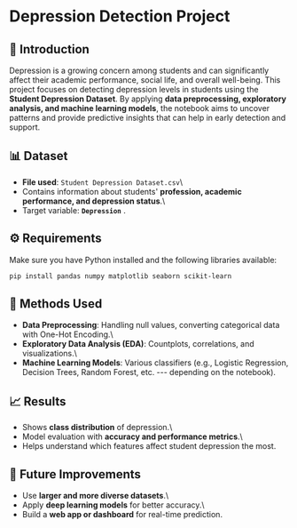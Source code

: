 # Depression Detection Project

## 📝 Introduction

Depression is a growing concern among students and can significantly
affect their academic performance, social life, and overall well-being.
This project focuses on detecting depression levels in students using
the **Student Depression Dataset**. By applying **data preprocessing,
exploratory analysis, and machine learning models**, the notebook aims
to uncover patterns and provide predictive insights that can help in
early detection and support.

## 📊 Dataset

-   **File used**: `Student Depression Dataset.csv`\
-   Contains information about students' **profession, academic
    performance, and depression status**.\
-   Target variable: **`Depression`** .

## ⚙️ Requirements

Make sure you have Python installed and the following libraries
available:

``` bash
pip install pandas numpy matplotlib seaborn scikit-learn
```

## 🔑 Methods Used

-   **Data Preprocessing**: Handling null values, converting categorical
    data with One-Hot Encoding.\
-   **Exploratory Data Analysis (EDA)**: Countplots, correlations, and
    visualizations.\
-   **Machine Learning Models**: Various classifiers (e.g., Logistic
    Regression, Decision Trees, Random Forest, etc. --- depending on the
    notebook).

## 📈 Results

-   Shows **class distribution** of depression.\
-   Model evaluation with **accuracy and performance metrics**.\
-   Helps understand which features affect student depression the most.

## 📌 Future Improvements

-   Use **larger and more diverse datasets**.\
-   Apply **deep learning models** for better accuracy.\
-   Build a **web app or dashboard** for real-time prediction.
